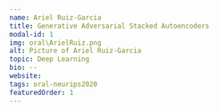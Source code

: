 ```yaml
---
name: Ariel Ruiz-Garcia
title: Generative Adversarial Stacked Autoencoders
modal-id: 1
img: oral\ArielRuiz.png
alt: Picture of Ariel Ruiz-Garcia
topic: Deep Learning
bio: --
website:
tags: oral-neurips2020
featuredOrder: 1
---
```

